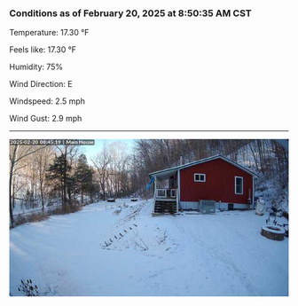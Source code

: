 ### Conditions as of February 20, 2025 at 8:50:35 AM CST 

Temperature: 17.30 &deg;F

Feels like: 17.30 &deg;F

Humidity: 75%

Wind Direction: E

Windspeed: 2.5 mph

Wind Gust: 2.9 mph

---

<img src="./images/latest.jpeg"/>

